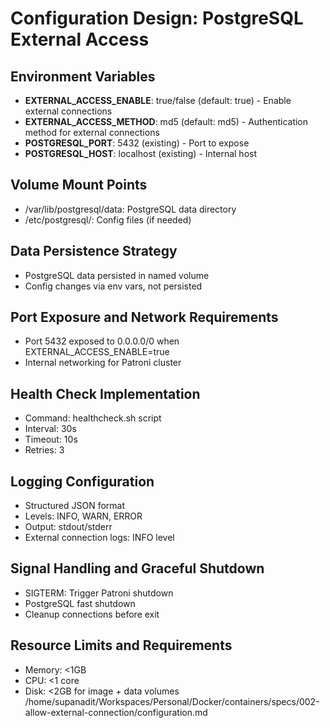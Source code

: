 # Configuration Design: PostgreSQL External Access

## Environment Variables
- **EXTERNAL_ACCESS_ENABLE**: true/false (default: true) - Enable external connections
- **EXTERNAL_ACCESS_METHOD**: md5 (default: md5) - Authentication method for external connections
- **POSTGRESQL_PORT**: 5432 (existing) - Port to expose
- **POSTGRESQL_HOST**: localhost (existing) - Internal host

## Volume Mount Points
- /var/lib/postgresql/data: PostgreSQL data directory
- /etc/postgresql/: Config files (if needed)

## Data Persistence Strategy
- PostgreSQL data persisted in named volume
- Config changes via env vars, not persisted

## Port Exposure and Network Requirements
- Port 5432 exposed to 0.0.0.0/0 when EXTERNAL_ACCESS_ENABLE=true
- Internal networking for Patroni cluster

## Health Check Implementation
- Command: healthcheck.sh script
- Interval: 30s
- Timeout: 10s
- Retries: 3

## Logging Configuration
- Structured JSON format
- Levels: INFO, WARN, ERROR
- Output: stdout/stderr
- External connection logs: INFO level

## Signal Handling and Graceful Shutdown
- SIGTERM: Trigger Patroni shutdown
- PostgreSQL fast shutdown
- Cleanup connections before exit

## Resource Limits and Requirements
- Memory: <1GB
- CPU: <1 core
- Disk: <2GB for image + data volumes</content>
<parameter name="filePath">/home/supanadit/Workspaces/Personal/Docker/containers/specs/002-allow-external-connection/configuration.md